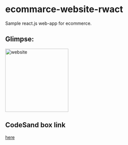 # ecommarce-website-rwact
Sample react.js web-app for ecommerce.

## Glimpse:
<img src="https://github.com/epsi95/ecommarce-website-rwact/blob/master/output/output.png" alt="website" width="200px">

## CodeSand box link
<a href="https://6wvjj.csb.app/">here</a>

